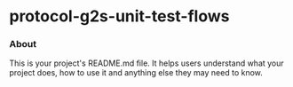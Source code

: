 protocol-g2s-unit-test-flows
============================

### About

This is your project's README.md file. It helps users understand what your
project does, how to use it and anything else they may need to know.